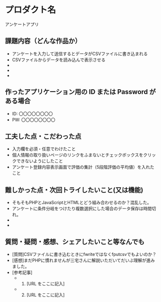 # プロダクト名
アンケートアプリ

## 課題内容（どんな作品か）

- アンケートを入力して送信するとデータがCSVファイルに書き込まれる
- CSVファイルからデータを読み込んで表示させる
- 
- 
- 

## 作ったアプリケーション用の ID または Password がある場合

- ID: 〇〇〇〇〇〇〇〇
- PW: 〇〇〇〇〇〇〇〇

## 工夫した点・こだわった点

- 入力欄を必須・任意でわけたこと
- 個人情報の取り扱いページのリンクをふまないとチェックボックスをクリックできないようにしたこと
- アンケート登録内容表示画面で評価の集計（5段階評価の平均値）を入れたこと

## 難しかった点・次回トライしたいこと(又は機能)

- そもそもPHPとJavaScriptとHTMLとどう組み合わせるのか？混乱した。
- アンケートに条件分岐をつけたり複数選択にした場合のデータ保存は時間切れ。
- 
- 

## 質問・疑問・感想、シェアしたいこと等なんでも

- [質問]CSVファイルに書き込むときにfwriteではなくfputcsvでもよいのか？
- [感想]まだPHPに慣れませんが三宅さんに解説いただいてだいぶ理解が進みました。
- [参考記事]
  - 1. [URL をここに記入]
  - 2. [URL をここに記入]
